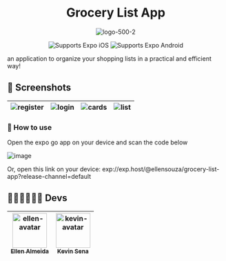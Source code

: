 <div align="center">
  
  # Grocery List App

  ![logo-500-2](https://github.com/keviinsna/grocery-list-app/assets/45019999/3455687c-4211-4169-9627-5aa62340d4bd)
  <p>
    <!-- iOS -->
    <img alt="Supports Expo iOS" longdesc="Supports Expo iOS" src="https://img.shields.io/badge/iOS-4630EB.svg?style=flat-square&logo=APPLE&labelColor=999999&logoColor=fff" />
    <!-- Android -->
    <img alt="Supports Expo Android" longdesc="Supports Expo Android" src="https://img.shields.io/badge/Android-4630EB.svg?style=flat-square&logo=ANDROID&labelColor=A4C639&logoColor=fff" />
    
  </p>
</div>


an application to organize your shopping lists in a practical and efficient way!

## 📱 Screenshots


| ![register](https://github.com/keviinsna/grocery-list-app/assets/45019999/6cfebe26-4732-4419-8fc1-c71b5c9dd4a9) | ![login](https://github.com/keviinsna/grocery-list-app/assets/45019999/50b9a90d-3522-4a61-bcfb-a83227176897) | ![cards](https://github.com/keviinsna/grocery-list-app/assets/45019999/43d32fbb-39d8-4bda-be99-4f1e096e15b7) | ![list](https://github.com/keviinsna/grocery-list-app/assets/45019999/aee75a95-c68e-46e7-bf66-a82f50ca318e) |
|---|---|---|---|

### 🚀 How to use
  Open the expo go app on your device and scan the code below
 
  ![image](https://github.com/keviinsna/grocery-list-app/assets/45019999/7fad38ba-ccd2-455f-8c4f-082ba07cd835)
 
  Or, open this link on your device: exp://exp.host/@ellensouza/grocery-list-app?release-channel=default

## 👨🏽‍💻👩🏽‍💻 Devs

| <a href="https://github.com/EllenSouza"><img src="https://github.com/EllenSouza.png" height="80px" width="80px" alt="ellen-avatar" /><br><sub>Ellen Almeida</b></sub></a><br/> | <a href="https://github.com/keviinsna"><img src="https://github.com/keviinsna.png" height="80px" width="80px" alt="kevin-avatar" /><br><sub>Kevin Sena</b></sub></a><br/> |
|:---: | :---: | 
